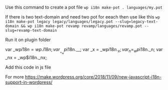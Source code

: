 Use this command to create a pot file
`wp i18n make-pot . languages/my.pot`

If there is two text-domain and need two pot for eeach then use like this `wp i18n make-pot legacy legacy/languages/legacy.pot --slug=legacy-text-domain && wp i18n make-pot revamp revamp/languages/revamp.pot --slug=revamp-text-domain`

Run it on plugin folder

var _wp$i18n = wp.i18n;
	var __ = _wp$i18n.__;
	var _x = _wp$i18n._x;
	var _n = _wp$i18n._n;
	var _nx = _wp$i18n._nx;
  
  Add this code in js file
  
  
  For more https://make.wordpress.org/core/2018/11/09/new-javascript-i18n-support-in-wordpress/

